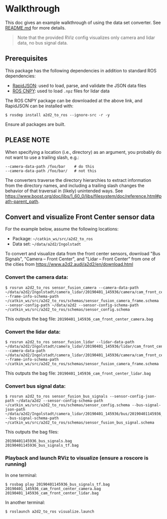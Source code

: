 # Walkthrough

This doc gives an example walkthrough of using the data set converter. See [README.md](README.md) for more details.

> Note that the provided RViz config visualizes only camera and lidar data, no bus signal data.

## Prerequisites

This package has the following dependencies in addition to standard ROS dependencies:

* [RapidJSON](https://rapidjson.org/): used to load, parse, and validate the JSON data files
* [ROS CNPY](https://gitlab.com/MaplessAI/external/ros_cnpy): used to load `.npz` files for lidar data

The ROS CNPY package can be downloaded at the above link, and RapidJSON can be installed with:

```console
$ rosdep install a2d2_to_ros --ignore-src -r -y
```

Ensure all packages are built.

## PLEASE NOTE

When specifying a location (i.e., directory) as an argument, you probably do not want to use a trailing slash, e.g.:

```
--camera-data-path /foo/bar    # do this
--camera-data-path /foo/bar/   # not this
```

The converters traverse the directory hierarchies to extract information from the directory names, and including a trailing slash changes the behavior of that traversal in (likely) unintended ways. See <https://www.boost.org/doc/libs/1_60_0/libs/filesystem/doc/reference.html#path-parent_path>.

## Convert and visualize Front Center sensor data

For the example below, assume the following locations:

* Package: `~/catkin_ws/src/a2d2_to_ros`
* Data set: `~/data/a2d2/Ingolstadt`

To convert and visualize data from the front center sensors, download "Bus Signals", "Camera – Front Center", and "Lidar – Front Center" from one of the cities from <https://www.a2d2.audi/a2d2/en/download.html>

### Convert the camera data:

```console
$ rosrun a2d2_to_ros sensor_fusion_camera --camera-data-path ~/data/a2d2/Ingolstadt/camera_lidar/20190401_145936/camera/cam_front_center --frame-info-schema-path ~/catkin_ws/src/a2d2_to_ros/schemas/sensor_fusion_camera_frame.schema --sensor-config-path ~/data/a2d2 --sensor-config-schema-path ~/catkin_ws/src/a2d2_to_ros/schemas/sensor_config.schema
```

This outputs the bag file: `20190401_145936_cam_front_center_camera.bag`

### Convert the lidar data:

```console
$ rosrun a2d2_to_ros sensor_fusion_lidar --lidar-data-path ~/data/a2d2/Ingolstadt/camera_lidar/20190401_145936/lidar/cam_front_center --camera-data-path ~/data/a2d2/Ingolstadt/camera_lidar/20190401_145936/camera/cam_front_center --frame-info-schema-path ~/catkin_ws/src/a2d2_to_ros/schemas/sensor_fusion_camera_frame.schema
```

This outputs the bag file: `20190401_145936_cam_front_center_lidar.bag`

### Convert bus signal data:

```console
$ rosrun a2d2_to_ros sensor_fusion_bus_signals --sensor-config-json-path ~/data/a2d2 --sensor-config-schema-path ~/catkin_ws/src/a2d2_to_ros/schemas/sensor_config.schema --bus-signal-json-path ~/data/a2d2/Ingolstadt/camera_lidar/20190401_145936/bus/20190401145936_bus_signals.json --bus-signal-schema-path ~/catkin_ws/src/a2d2_to_ros/schemas/sensor_fusion_bus_signal.schema
```

This outputs the bag files:

```
20190401145936_bus_signals.bag
20190401145936_bus_signals_tf.bag
```

### Playback and launch RViz to visualize (ensure a roscore is running)

In one terminal:

```console
$ rosbag play 20190401145936_bus_signals_tf.bag 20190401_145936_cam_front_center_camera.bag 20190401_145936_cam_front_center_lidar.bag
```

In another terminal:

```console
$ roslaunch a2d2_to_ros visualize.launch
```
